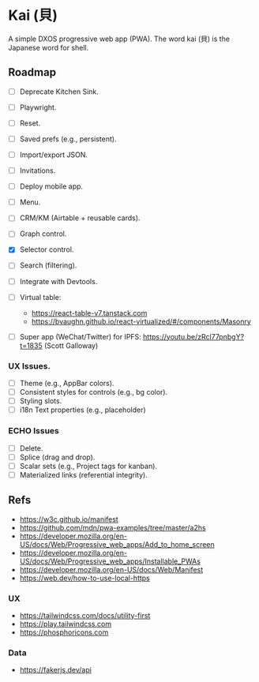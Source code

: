 # Kai (貝)

A simple DXOS progressive web app (PWA).
The word kai (貝) is the Japanese word for shell.

## Roadmap

- [ ] Deprecate Kitchen Sink.
- [ ] Playwright.

- [ ] Reset.
- [ ] Saved prefs (e.g., persistent).
- [ ] Import/export JSON.
- [ ] Invitations.
- [ ] Deploy mobile app.
- [ ] Menu.
- [ ] CRM/KM (Airtable + reusable cards).
- [ ] Graph control.
- [x] Selector control.
- [ ] Search (filtering).
- [ ] Integrate with Devtools.
- [ ] Virtual table:
  - https://react-table-v7.tanstack.com
  - https://bvaughn.github.io/react-virtualized/#/components/Masonry
- [ ] Super app (WeChat/Twitter) for IPFS:
  https://youtu.be/zRcl77pnbgY?t=1835 (Scott Galloway)

### UX Issues.

- [ ] Theme (e.g., AppBar colors).
- [ ] Consistent styles for controls (e.g., bg color).
- [ ] Styling slots.
- [ ] i18n Text properties (e.g., placeholder)

### ECHO Issues

- [ ] Delete.
- [ ] Splice (drag and drop).
- [ ] Scalar sets (e.g., Project tags for kanban).
- [ ] Materialized links (referential integrity).

## Refs

- https://w3c.github.io/manifest
- https://github.com/mdn/pwa-examples/tree/master/a2hs
- https://developer.mozilla.org/en-US/docs/Web/Progressive_web_apps/Add_to_home_screen
- https://developer.mozilla.org/en-US/docs/Web/Progressive_web_apps/Installable_PWAs
- https://developer.mozilla.org/en-US/docs/Web/Manifest
- https://web.dev/how-to-use-local-https

### UX

- https://tailwindcss.com/docs/utility-first
- https://play.tailwindcss.com
- https://phosphoricons.com

### Data

- https://fakerjs.dev/api
